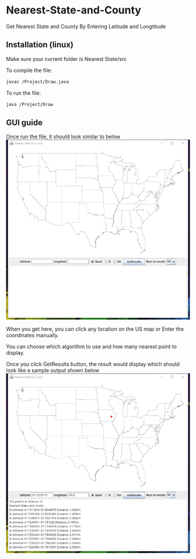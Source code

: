 # Nearest-State-and-County
Get Nearest State and County By Entering Latitude and Longtitude

## Installation (linux)
Make sure your current folder is Nearest State/src

To compile the file:
```bash
javac /Project/Draw.java
```
To run the file:
```bash
java /Project/Draw
```
## GUI guide
Once run the file, it should look similar to below
![GUI](https://raw.githubusercontent.com/HaotianCheng/Nearest-State-and-County/master/SampleGUI1.png)

When you get here, you can click any location on the US map or Enter the coordinates manually.

You can choose which algorithm to use and how many nearest point to display.

Once you click GetResults button, the result would display which should look like a sample output shown below
![GUI](https://raw.githubusercontent.com/HaotianCheng/Nearest-State-and-County/master/SampleGUI2.png)
